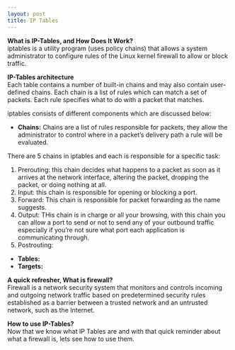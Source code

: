 ```yaml
---
layout: post
title: IP Tables
---
```

**What is IP-Tables, and How Does It Work?**<br>
iptables is a utility program (uses policy chains) that allows a system administrator to configure rules of the Linux kernel firewall to allow or block traffic.

**IP-Tables architecture**<br>
Each table contains a number of built-in chains and may also contain user-defined chains. Each chain is a list of rules which can match a set of packets. Each rule specifies what to do with a packet that matches.

iptables consists of different components which are discussed below:<br>
- **Chains:** Chains are a list of rules responsible for packets, they allow the administrator to control where in a packet’s delivery path a rule will be evaluated.

There are 5 chains in iptables and each is responsible for a specific task:
1. Prerouting: this chain decides what happens to a packet as soon as it arrives at the network interface, altering the packet, dropping the packet, or doing nothing at all.
2. Input: this chain is responsible for opening or blocking a port.
3. Forward: This chain is responsible for packet forwarding as the name suggests.
4. Output: THis chain is in charge or all your browsing, with this chain you can allow a port to send or not to send any of your outbound traffic especially if you’re not sure what port each application is communicating through.
5. Postrouting:

- **Tables:** 
- **Targets:** 


**A quick refresher, What is firewall?**<br>
 Firewall is a network security system that monitors and controls incoming and outgoing network traffic based on predetermined security rules established as a barrier between a trusted network and an untrusted network, such as the Internet.<br>

**How to use IP-Tables?**<br>
Now that we know what IP Tables are and with that quick reminder about what a firewall is, lets see how to use them.<br>


